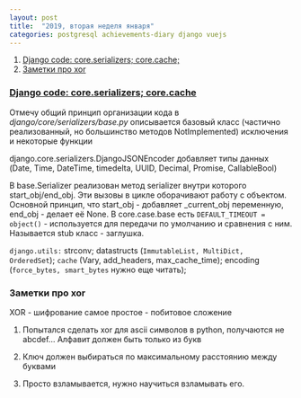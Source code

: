 ```yaml
---
layout: post
title:  "2019, вторая неделя января"
categories: postgresql achievements-diary django vuejs
---
```


1. <a href='#django'>Django code: core.serializers; core.cache;</a>
2. <a href='#xor'>Заметки про xor</a>

### <a href="#django" name='django'>Django code: core.serializers; core.cache</a>
Отмечу общий принцип организации кода в *django/core/serializers/base.py* описывается базовый класс (частично реализованный, но большинство методов NotImplemented) исключения и некоторые функции

django.core.serializers.DjangoJSONEncoder добавляет типы данных (Date, Time, DateTime, timedelta, UUID, Decimal, Promise, CallableBool)

В base.Serializer реализован метод serializer внутри которого start_obj/end_obj. Эти вызовы в цикле оборачивают работу с объектом.
Основной принцип, что start_obj - добавляет _current_obj переменную, end_obj - делает её None.
В core.case.base есть `DEFAULT_TIMEOUT = object()` - используется для передачи по умолчанию и сравнения с ним. Называется stub класс - заглушка.

`django.utils:` strconv; datastructs (`ImmutableList, MultiDict, OrderedSet`); `cache` (Vary, add_headers, max_cache_time); encoding (`force_bytes, smart_bytes` нужно еще читать);

### <a name='xor'>Заметки про xor</a>
XOR - шифрование самое простое - побитовое сложение 
1) Попытался сделать xor для ascii символов в python, получаются не abcdef... Алфавит должен быть только из букв

2) Ключ должен выбираться по максимальному расстоянию между буквами
3) Просто взламывается, нужно научиться взламывать его.

